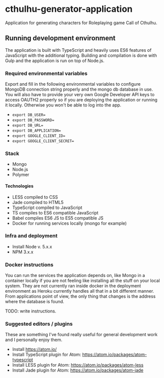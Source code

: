# cthulhu-generator-application

Application for generating characters for Roleplaying game Call of Cthulhu.

## Running development environment

The application is built with TypeScript and heavily uses ES6 features of JavaScript with the additional typing. Building and compilation is done with Gulp and the application is run on top of Node.js.

### Required environmental variables

Export and fill in the following environmental variables to configure MongoDB connection string properly and the mongo db database in use. You will also have to provide your very own Google Developer API keys to access OAUTH2 properly so if you are deploying the application or running it locally. Otherwise you won't be able to log into the app.

* `export DB_USER=`
* `export DB_PASSWORD=`
* `export DB_URL=`
* `export DB_APPLICATION=`
* `export GOOGLE_CLIENT_ID=`
* `export GOOGLE_CLIENT_SECRET=`

### Stack

* Mongo
* Node.js
* Polymer

#### Technologies

* LESS compiled to CSS
* Jade compiled to HTML5
* TypeScript compiled to JavaScript
* TS compiles to ES6 compatible JavaScript
* Babel compiles ES6 JS to ES5 compatible JS
* Docker for running services locally (mongo for example)

### Infra and deployment

* Install Node v. 5.x.x
* NPM 3.x.x

### Docker instructions

You can run the services the application depends on, like Mongo in a container locally if you are not feeling like installing all the stuff on your local system. They are not currently ran inside docker in the deployment environment as Heroku currently handles all that in a bit different manner. From applications point of view, the only thing that changes is the address where the database is found.

TODO: write instructions.

### Suggested editors / plugins

These are something I've found really useful for general development work and I personally enjoy them.

* Install https://atom.io/
* Install TypeScript plugin for Atom: https://atom.io/packages/atom-typescript
* Install LESS plugin for Atom: https://atom.io/packages/atom-less
* Install Jade plugin for Atom: https://atom.io/packages/atom-jade
